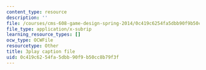 ```yaml
---
content_type: resource
description: ''
file: /courses/cms-608-game-design-spring-2014/0c419c6254fa5dbb90f9b50cc8b79f3f_1506646.vtt
file_type: application/x-subrip
learning_resource_types: []
ocw_type: OCWFile
resourcetype: Other
title: 3play caption file
uid: 0c419c62-54fa-5dbb-90f9-b50cc8b79f3f
---
```

